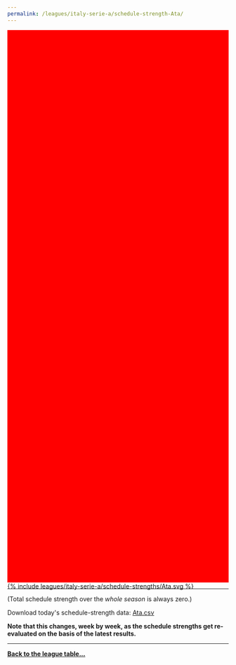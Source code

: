 ```yaml
---
permalink: /leagues/italy-serie-a/schedule-strength-Ata/
---
```


<style>
.svg-wrap {
    background-color:red;
    height:0;
    padding-top:250%; /* 350px/550px */
    position: relative;
}

svg {
    background-color: white;
    height: 100%;
    display:block;
    width: 100%;
    position: absolute;
    top:0;
    left:0;
}
</style>


<div class="svg-wrap">
{% include leagues/italy-serie-a/schedule-strengths/Ata.svg %}
</div>

-----

(Total schedule strength over the *whole season* is always zero.)


Download today's schedule-strength data: [Ata.csv](/assets/leagues/italy-serie-a/2023/schedule-strengths/Ata.csv)

**Note that this changes, week by week, as the schedule strengths get re-evaluated on the
basis of the latest results.**

-----

[**Back to the league table...**](/leagues/italy-serie-a)


